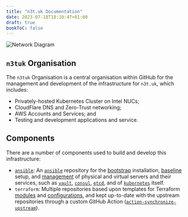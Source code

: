 ```yaml
---
title: "n3t.uk Documentation"
date: 2023-07-18T18:10:47+01:00
draft: true
bookToC: false
---
```

![Network Diagram](/images/network-diagram.svg)

## `n3tuk` Organisation

The `n3tuk` Organisation is a central organisation within GitHub for the
management and development of the infrastructure for `n3t.uk`, which includes:

- Privately-hosted Kubernetes Cluster on Intel NUCs;
- CloudFlare DNS and Zero-Trust networking;
- AWS Accounts and Services; and
- Testing and development applications and service.

## Components

There are a number of components used to build and develop this infrastructure:

- [`ansible`][github-ansible]: An [`ansible`][ansible] repository for the
  [bootstrap][bootstrap] installation, [baseline][baseline] setup, and
  [management][all] of physical and virtual servers and their services, such as
  [`vault`][vault], [`consul`][consul], [`etcd`][etcd], and of
  [`kubernetes`][kubernetes] itself.
- `terraform`: Multiple repositories based upon templates for Terraform
  [modules][modules] and [configurations][configurations], and kept up-to-date
  with the upstream repositories through a custom GitHub Action
  ([`action-synchronize-upstream`][action-synchronise]).

[ansible]: https://www.ansible.com/
[github-ansible]: https://github.com/n3tuk/ansible
[bootstrap]: https://github.com/n3tuk/ansible/blob/main/plays/bootstrap.yaml
[baseline]: https://github.com/n3tuk/ansible/blob/main/plays/baseline.yaml
[all]: https://github.com/n3tuk/ansible/blob/main/plays/all.yaml
[vault]: https://github.com/n3tuk/ansible/tree/main/roles/vault
[consul]: https://github.com/n3tuk/ansible/tree/main/roles/consul
[etcd]: https://github.com/n3tuk/ansible/tree/main/plays/roles/etcd
[kubernetes]: https://github.com/n3tuk/ansible/tree/main/roles/kubernetes
[modules]: https://github.com/n3tuk/template-terraform-module
[configurations]: https://github.com/n3tuk/template-terraform-configuration
[action-synchronise]: https://github.com/n3tuk/action-synchronise-upstream
